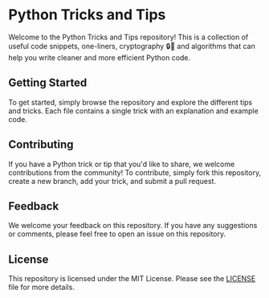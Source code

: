 # Python Tricks and Tips

Welcome to the Python Tricks and Tips repository! This is a collection of useful code snippets, one-liners, cryptography 🔒🔑 and algorithms  that can help you write cleaner and more efficient Python code.

## Getting Started

To get started, simply browse the repository and explore the different tips and tricks. Each file contains a single trick with an explanation and example code.

## Contributing

If you have a Python trick or tip that you'd like to share, we welcome contributions from the community! To contribute, simply fork this repository, create a new branch, add your trick, and submit a pull request.

## Feedback

We welcome your feedback on this repository. If you have any suggestions or comments, please feel free to open an issue on this repository.

## License

This repository is licensed under the MIT License. Please see the [LICENSE](/LICENSE) file for more details.


